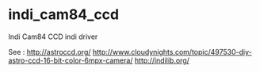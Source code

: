 # indi_cam84_ccd
Indi Cam84 CCD indi driver

See :
http://astroccd.org/
http://www.cloudynights.com/topic/497530-diy-astro-ccd-16-bit-color-6mpx-camera/
http://indilib.org/
